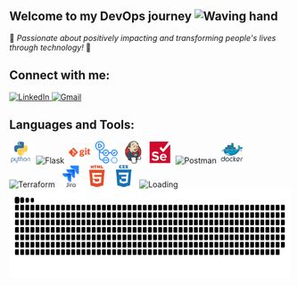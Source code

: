 ## Welcome to my DevOps journey <img src="https://media.giphy.com/media/hvRJCLFzcasrR4ia7z/giphy.gif" alt="Waving hand" width="25" height="25">
🌱 *Passionate about positively impacting and transforming people's lives through technology!* 🌳 

## Connect with me:


<!-- Minimalist Flat Button for LinkedIn -->
<a href="https://www.linkedin.com/in/yourprofile/" target="_blank">
  <img src="https://img.shields.io/badge/LinkedIn-blue?style=flat&logo=linkedin&logoColor=white" alt="LinkedIn" width="105" height="30" />
</a>

<!-- Minimalist Flat Button for Gmail -->
<a href="mailto:eng.miguelaz@gmail.com">
  <img src="https://img.shields.io/badge/Gmail-red?style=flat&logo=gmail&logoColor=white" alt="Gmail" width="105" height="30" />
</a>


## Languages and Tools:
<p align="left">   
    <img src="https://github.com/devicons/devicon/blob/master/icons/python/python-original-wordmark.svg" title="Python" alt="Python" width="40" height="40"/>&nbsp;  
    <img src="https://raw.githubusercontent.com/gilbarbara/logos/29e8719bf78915c7a82a26a6c203f53c4cb8fff2/logos/flask.svg" title="Flask" alt="Flask" width="40" height="40"/>&nbsp;
    <img src="https://github.com/devicons/devicon/blob/master/icons/git/git-plain-wordmark.svg" title="Git" alt="Git" width="40" height="40"/>&nbsp;
    <img src="https://github.com/devicons/devicon/blob/master/icons/githubactions/githubactions-original.svg" title="GitHub Actions" alt="GitHub Actions" width="40" height"40"/>&nbsp;
    <img src="https://github.com/devicons/devicon/blob/master/icons/jenkins/jenkins-original.svg" title="Jenkins" alt="Jenkins" width="40" height="40"/>&nbsp;
    <img src="https://github.com/devicons/devicon/blob/master/icons/selenium/selenium-original.svg" title="SeleniumWebDriver" alt="Selenium WebDriver" width="40" height="40"/>&nbsp;
    <img src="https://www.vectorlogo.zone/logos/getpostman/getpostman-icon.svg" title="Postman" alt="Postman" width="40" height="40"/>&nbsp;
    <img src="https://github.com/devicons/devicon/blob/master/icons/docker/docker-original-wordmark.svg" title="Docker" alt="Docker" width="40" height="40"/>&nbsp;
    <img src="https://www.vectorlogo.zone/logos/terraformio/terraformio-icon.svg" title="Terraform" alt="Terraform" width="40" height="40"/>&nbsp;
    <img src="https://github.com/devicons/devicon/blob/master/icons/jira/jira-original-wordmark.svg" title="Jira" alt="Jira" width="40" height="40"/>&nbsp;
    <img src="https://github.com/devicons/devicon/blob/master/icons/html5/html5-plain-wordmark.svg" title="HTML5" alt="HTML5" width="40" height="40"/>&nbsp; 
    <img src="https://github.com/devicons/devicon/blob/master/icons/css3/css3-plain-wordmark.svg" title="CSS3" alt="CSS3" width="40" height="40"/>&nbsp;
    <img src="https://cdn.dribbble.com/users/1621742/screenshots/5435578/loading_loop-1-dribbble.gif" title="Loading" alt="Loading" width="30" height="10"/>&nbsp;<br>
    <img src="https://raw.githubusercontent.com/platane/snk/output/github-contribution-grid-snake-dark.svg" title="SNK" alt="SNK" width="630" height="160"/>&nbsp;
    
</p> 
